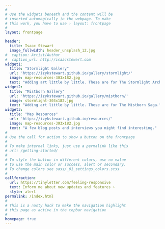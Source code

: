 ```yaml
---
#
# Use the widgets beneath and the content will be
# inserted automagically in the webpage. To make
# this work, you have to use › layout: frontpage
#
layout: frontpage

header:
  title: Isaac Stewart
  image_fullwidth: header_unsplash_12.jpg
#  caption: Artist/Author
#  caption_url: http://isaacstewart.com
widget1:
  title: "Stormlight Gallery"
  url: 'https://izykstewart.github.io/gallery/stormlight/'
  image: map-resources-303x182.jpg
  text: "Adding art little by little. These are for The Stormlight Archive."
widget2:
  title: "Mistborn Gallery"
  url: 'https://izykstewart.github.io/gallery/mistborn/'
  image: stormlight-303x182.jpg
  text: "Adding art little by little. These are for The Mistborn Saga."
widget3:
  title: "Map Resources"
  url: 'https://izykstewart.github.io/resources/'
  image: map-resources-303x182.jpg
  text: "A few blog posts and interviews you might find interesting."
#
# Use the call for action to show a button on the frontpage
#
# To make internal links, just use a permalink like this
# url: /getting-started/
#
# To style the button in different colors, use no value
# to use the main color or success, alert or secondary.
# To change colors see sass/_01_settings_colors.scss
#
callforaction:
  url: https://tinyletter.com/feeling-responsive
  text: Inform me about new updates and features ›
  style: alert
permalink: /index.html
#
# This is a nasty hack to make the navigation highlight
# this page as active in the topbar navigation
#
homepage: true
---
```

